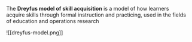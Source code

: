 The **Dreyfus model of skill acquisition** is a model of how learners acquire skills through formal instruction and practicing, used in the fields of education and operations research

![[dreyfus-model.png]]